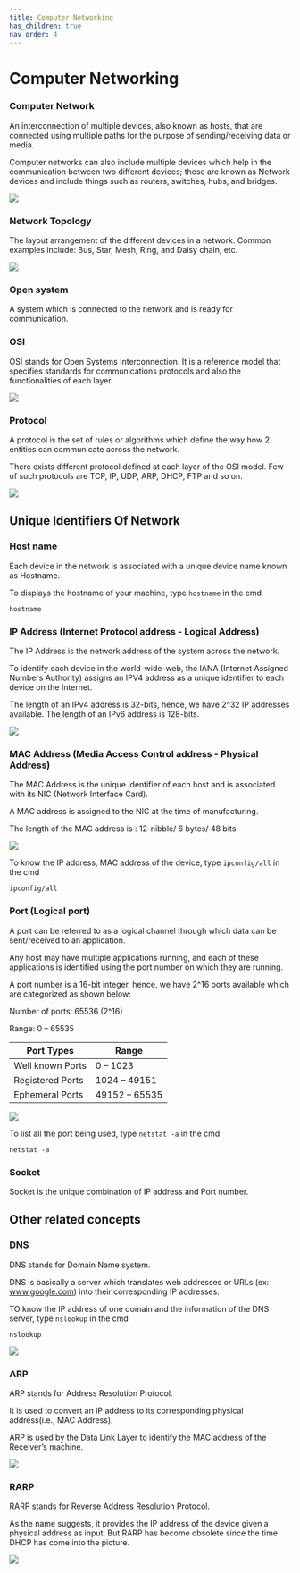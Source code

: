 ```yaml
---
title: Computer Networking
has_children: true
nav_order: 4
---
```


# Computer Networking

### Computer Network
An interconnection of multiple devices, also known as hosts, that are connected using multiple paths for the purpose of sending/receiving data or media. 

Computer networks can also include multiple devices which help in the communication between two different devices; these are known as Network devices and include things such as routers, switches, hubs, and bridges.

![](assets/network-devices.png)

### Network Topology
The layout arrangement of the different devices in a network. Common examples include: Bus, Star, Mesh, Ring, and Daisy chain, etc.

![](assets/topology.png)

### Open system
A system which is connected to the network and is ready for communication.

### OSI
OSI stands for Open Systems Interconnection. It is a reference model that specifies standards for communications protocols and also the functionalities of each layer.

![](assets/osi.png)

### Protocol
A protocol is the set of rules or algorithms which define the way how 2 entities can communicate across the network.

There exists different protocol defined at each layer of the OSI model. Few of such protocols are TCP, IP, UDP, ARP, DHCP, FTP and so on.

![](assets/protocol.png)

## Unique Identifiers Of Network

### Host name
Each device in the network is associated with a unique device name known as Hostname.

To displays the hostname of your machine, type `hostname` in the cmd
```
hostname
```

### IP Address (Internet Protocol address - Logical Address)
The IP Address is the network address of the system across the network.

To identify each device in the world-wide-web, the IANA (Internet Assigned Numbers Authority) assigns an IPV4 address as a unique identifier to each device on the Internet.

The length of an IPv4 address is 32-bits, hence, we have 2^32 IP addresses available. The length of an IPv6 address is 128-bits.

![](assets/ip-address.png)

### MAC Address (Media Access Control address - Physical Address)
The MAC Address is the unique identifier of each host and is associated with its NIC (Network Interface Card).

A MAC address is assigned to the NIC at the time of manufacturing.

The length of the MAC address is : 12-nibble/ 6 bytes/ 48 bits.

![](assets/mac-address.png)

To know the IP address, MAC address of the device, type `ipconfig/all` in the cmd
```
ipconfig/all
```

### Port (Logical port)
A port can be referred to as a logical channel through which data can be sent/received to an application.

Any host may have multiple applications running, and each of these applications is identified using the port number on which they are running.

A port number is a 16-bit integer, hence, we have 2^16 ports available which are categorized as shown below:

Number of ports: 65536 (2^16)

Range: 0 – 65535 

Port Types       | Range
---------------- | ----------------
Well known Ports | 0 – 1023
Registered Ports | 1024 – 49151
Ephemeral Ports  | 49152 – 65535

![](assets/port.jpg)

To list all the port being used, type `netstat -a` in the cmd
```
netstat -a
```

### Socket

Socket is the unique combination of IP address and Port number.

## Other related concepts

### DNS
DNS stands for Domain Name system. 

DNS is basically a server which translates web addresses or URLs (ex: www.google.com) into their corresponding IP addresses.

TO know the IP address of one domain and the information of the DNS server, type `nslookup` in the cmd
```
nslookup
```

![](assets/dns.png)

### ARP
ARP stands for Address Resolution Protocol.

It is used to convert an IP address to its corresponding physical address(i.e., MAC Address).

ARP is used by the Data Link Layer to identify the MAC address of the Receiver’s machine.

![](assets/arp.jpg)

### RARP
RARP stands for Reverse Address Resolution Protocol.

As the name suggests, it provides the IP address of the device given a physical address as input. But RARP has become obsolete since the time DHCP has come into the picture.

![](assets/rarp.jpg)